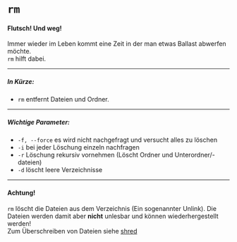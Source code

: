 # `rm`
#### Flutsch! Und weg!

Immer wieder im Leben kommt eine Zeit in der man etwas Ballast abwerfen möchte.  
`rm` hilft dabei.

-----
##### In Kürze:
* `rm` entfernt Dateien und Ordner.

-----
##### Wichtige Parameter:

* `-f, --force` es wird nicht nachgefragt und versucht alles zu löschen
* `-i` bei jeder Löschung einzeln nachfragen
* `-r` Löschung rekursiv vornehmen (Löscht Ordner und Unterordner/-dateien)
* `-d` löscht leere Verzeichnisse

-----
#### Achtung!
`rm` löscht die Dateien aus dem Verzeichnis (Ein sogenannter Unlink). Die Dateien werden damit aber **nicht** unlesbar und können wiederhergestellt werden!  
Zum Überschreiben von Dateien siehe [shred](shred.md)